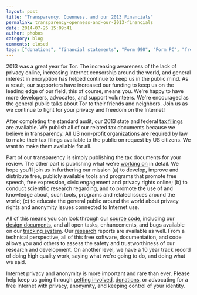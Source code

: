 ```yaml
---
layout: post
title: "Transparency, Openness, and our 2013 Financials"
permalink: transparency-openness-and-our-2013-financials
date: 2014-07-26 15:09:41
author: phobos
category: blog
comments: closed
tags: ["donations", "financial statements", "Form 990", "Form PC", "freedom", "growing", "privacy", "success"]
---
```


2013 was a great year for Tor. The increasing awareness of the lack of privacy online, increasing Internet censorship around the world, and general interest in encryption has helped continue to keep us in the public mind. As a result, our supporters have increased our funding to keep us on the leading edge of our field, this of course, means you. We're happy to have more developers, advocates, and support volunteers. We're encouraged as the general public talks about Tor to their friends and neighbors. Join us as we continue to fight for your privacy and freedom on the Internet!

After completing the standard audit, our 2013 state and federal [tax filings](https://www.torproject.org/about/financials.html.en) are available. We publish all of our related tax documents because we believe in transparency. All US non-profit organizations are required by law to make their tax filings available to the public on request by US citizens. We want to make them available for all.

Part of our transparency is simply publishing the tax documents for your review. The other part is publishing what we're [working on](https://trac.torproject.org/projects/tor/wiki/org/sponsors) in detail. We hope you'll join us in furthering our mission (a) to develop, improve and distribute free, publicly available tools and programs that promote free speech, free expression, civic engagement and privacy rights online; (b) to conduct scientific research regarding, and to promote the use of and knowledge about, such tools, programs and related issues around the world; (c) to educate the general public around the world about privacy rights and anonymity issues connected to Internet use.

All of this means you can look through our [source code](https://gitweb.torproject.org/), including our [design documents](https://www.torproject.org/docs/documentation#DesignDoc), and all open tasks, enhancements, and bugs available on our [tracking system](https://trac.torproject.org/). Our [research](https://research.torproject.org/) reports are available as well. From a technical perspective, all of this free software, documentation, and code allows you and others to assess the safety and trustworthiness of our research and development. On another level, we have a 10 year track record of doing high quality work, saying what we're going to do, and doing what we said.

Internet privacy and anonymity is more important and rare than ever. Please help keep us going through [getting involved](https://www.torproject.org/getinvolved/volunteer.html.en), [donations](https://www.torproject.org/donate/donate.html.en), or advocating for a free Internet with privacy, anonymity, and keeping control of your identity.
